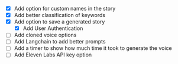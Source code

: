 - [x] Add option for custom names in the story
- [x] Add better classification of keywords
- [x] Add option to save a generated story
    - [x] Add User Authentication
- [ ] Add cloned voice options
- [ ] Add Langchain to add better prompts
- [ ] Add a timer to show how much time it took to generate the voice
- [ ] Add Eleven Labs API key option